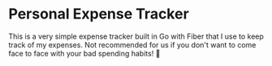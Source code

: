 # Personal Expense Tracker
This is a very simple expense tracker built in Go with Fiber that I use to keep track of my expenses. Not recommended for us if you don't want to come face to face with your bad spending habits! 🙂
